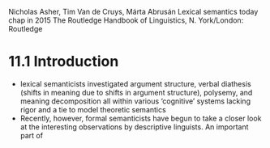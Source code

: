 Nicholas Asher, Tim Van de Cruys, Márta Abrusán
Lexical semantics today
chap in 2015 The Routledge Handbook of Linguistics, N. York/London: Routledge

# 11.1 Introduction

* lexical semanticists investigated argument structure, verbal diathesis
  (shifts in meaning due to shifts in argument structure), polysemy, and
  meaning decomposition all within various ‘cognitive’ systems lacking rigor
  and a tie to model theoretic semantics
* Recently, however, formal semanticists have begun to take a closer look at
  the interesting observations by descriptive linguists. An important part of
